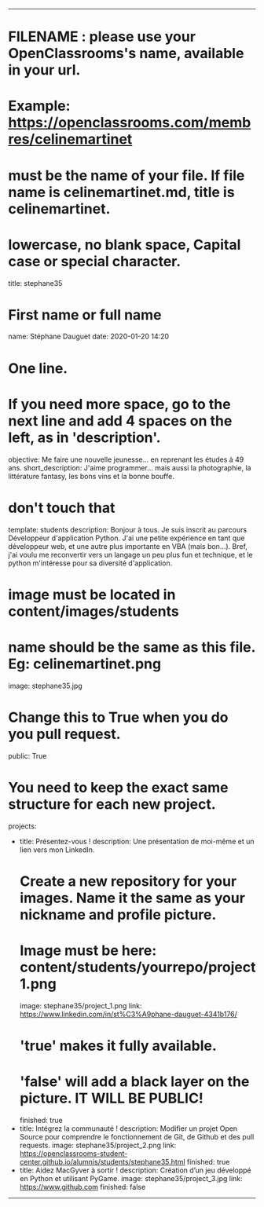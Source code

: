 ﻿---

# FILENAME : please use your OpenClassrooms's name, available in your url.
# Example: https://openclassrooms.com/membres/celinemartinet
# must be the name of your file. If file name is celinemartinet.md, title is celinemartinet.
# lowercase, no blank space, Capital case or special character.
title: stephane35

# First name or full name
name: Stéphane Dauguet
date: 2020-01-20 14:20

# One line.
# If you need more space, go to the next line and add 4 spaces on the left, as in 'description'.
objective: Me faire une nouvelle jeunesse... en reprenant les études à 49 ans.
short_description: J'aime programmer... mais aussi la photographie, la littérature fantasy, les bons vins et la bonne bouffe.

# don't touch that
template: students
description:
	Bonjour à tous.
    Je suis inscrit au parcours Développeur d'application Python.
	J'ai une petite expérience en tant que développeur web, et une autre plus importante 
	en VBA (mais bon...). 
	Bref, j'ai voulu me reconvertir vers un langage un peu plus fun et technique, et le python 
	m'intéresse pour sa diversité d'application.
	

# image must be located in content/images/students
# name should be the same as this file. Eg: celinemartinet.png
image: stephane35.jpg

# Change this to True when you do you pull request.
public: True

# You need to keep the exact same structure for each new project.
projects:
  - title: Présentez-vous !
    description: Une présentation de moi-même et un lien vers mon LinkedIn.
    # Create a new repository for your images. Name it the same as your nickname and profile picture.
    # Image must be here: content/students/yourrepo/project1.png
    image: stephane35/project_1.png
    link: https://www.linkedin.com/in/st%C3%A9phane-dauguet-4341b176/
    # 'true' makes it fully available.
    # 'false' will add a black layer on the picture. IT WILL BE PUBLIC!
    finished: true
  - title: Intégrez la communauté !
    description: Modifier un projet Open Source pour comprendre le fonctionnement de Git, de Github et des pull requests. 
    image: stephane35/project_2.png
    link: https://openclassrooms-student-center.github.io/alumnis/students/stephane35.html
    finished: true
  - title: Aidez MacGyver à sortir !
    description: Création d’un jeu développé en Python et utilisant PyGame.
    image: stephane35/project_3.jpg
    link: https://www.github.com
    finished: false
---